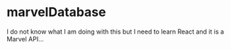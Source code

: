 # marvelDatabase

 I do not know what I am doing with this but I need to learn React and it is a Marvel API...
